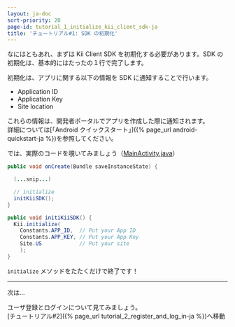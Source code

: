 ```yaml
---
layout: ja-doc
sort-priority: 20
page-id: tutorial_1_initialize_kii_client_sdk-ja
title: 'チュートリアル#1: SDK の初期化'
---
```

<div class="summary">なにはともあれ、まずは Kii Client SDK を初期化する必要があります。SDK の初期化は、基本的にはたったの１行で完了します。</div>

初期化は、アプリに関する以下の情報を SDK に通知することで行います。

* Application ID
* Application Key
* Site location

これらの情報は、開発者ポータルでアプリを作成した際に通知されます。<br>
詳細については[「Android クイックスタート」]({% page_url android-quickstart-ja %})を参照してください。

では、実際のコードを覗いてみましょう（[MainActivity.java](https://github.com/KiiPlatform/KiiBalance-Android/blob/master/src/com/kii/sample/balance/MainActivity.java#L64)）

```java
public void onCreate(Bundle saveInstanceState) {

  (...snip...)

  // initialize
  initKiiSDK();
}

public void initiKiiSDK() {
  Kii.initialize(
    Constants.APP_ID,  // Put your App ID
    Constants.APP_KEY, // Put your App Key
    Site.US            // Put your site
    );
}
```

`initialize` メソッドをたたくだけで終了です！

---
<div class="subtitle">次は...</div>

ユーザ登録とログインについて見てみましょう。<br>
[チュートリアル#2]({% page_url tutorial_2_register_and_log_in-ja %})へ移動



